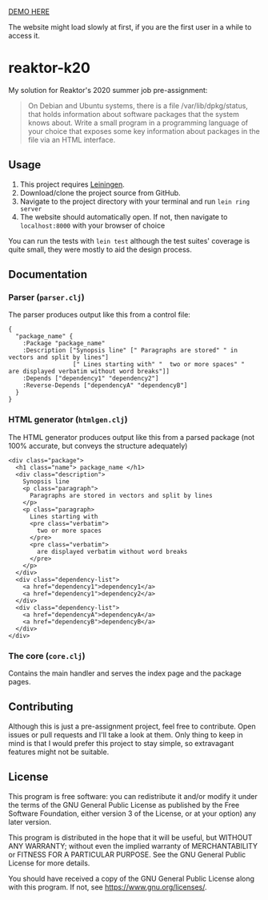 [DEMO HERE](https://reaktor-k20-clps57herq-lz.a.run.app)

The website might load slowly at first, if you are the first user in a while to access it.

# reaktor-k20

My solution for Reaktor's 2020 summer job pre-assignment:

>On Debian and Ubuntu systems, there is a file /var/lib/dpkg/status, that holds information about software packages that the system knows about. Write a small program in a programming language of your choice that exposes some key information about packages in the file via an HTML interface.

## Usage

1. This project requires [Leiningen](https://leiningen.org/).
2. Download/clone the project source from GitHub.
3. Navigate to the project directory with your terminal and run `lein ring server`
4. The website should automatically open. If not, then navigate to `localhost:8000` with your browser of choice

You can run the tests with `lein test` although the test suites' coverage is quite small, they were mostly to aid the design process.

## Documentation

### Parser (`parser.clj`)

The parser produces output like this from a control file:
```
{
  "package_name" {
    :Package "package_name"
    :Description ["Synopsis line" [" Paragraphs are stored" " in vectors and split by lines"] 
                  [" Lines starting with" "  two or more spaces" "  are displayed verbatim without word breaks"]]
    :Depends ["dependency1" "dependency2"]
    :Reverse-Depends ["dependencyA" "dependencyB"]
  }
}
```

### HTML generator (`htmlgen.clj`)

The HTML generator produces output like this from a parsed package (not 100% accurate, but conveys the structure adequately)
```
<div class="package">
  <h1 class="name"> package_name </h1>
  <div class="description">
    Synopsis line
    <p class="paragraph">
      Paragraphs are stored in vectors and split by lines
    </p>
    <p class="paragraph>
      Lines starting with
      <pre class="verbatim">
        two or more spaces
      </pre>
      <pre class="verbatim">
        are displayed verbatim without word breaks
      </pre>
    </p>
  </div>
  <div class="dependency-list">
    <a href="dependency1">dependency1</a>
    <a href="dependency1">dependency2</a>
  </div>
  <div class="dependency-list">
    <a href="dependencyA">dependencyA</a>
    <a href="dependencyB">dependencyB</a>
  </div>
</div>
```

### The core (`core.clj`)

Contains the main handler and serves the index page and the package pages.

## Contributing

Although this is just a pre-assignment project, feel free to contribute. Open issues or pull requests and I'll take a look at them. Only thing to keep in mind is that I would prefer this project to stay simple, so extravagant features might not be suitable.

## License

This program is free software: you can redistribute it and/or modify
it under the terms of the GNU General Public License as published by
the Free Software Foundation, either version 3 of the License, or
at your option) any later version.

This program is distributed in the hope that it will be useful,
but WITHOUT ANY WARRANTY; without even the implied warranty of
MERCHANTABILITY or FITNESS FOR A PARTICULAR PURPOSE.  See the
GNU General Public License for more details.

You should have received a copy of the GNU General Public License
along with this program.  If not, see <https://www.gnu.org/licenses/>.
